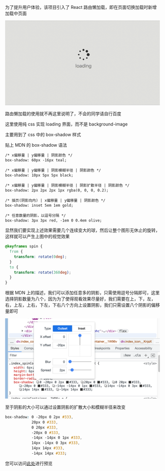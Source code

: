为了提升用户体验，该项目引入了 React 路由懒加载，即在页面切换加载时新增加载中页面

![spin](./static/spin.gif)

路由懒加载的使用就不再这里说明了，不会的同学请自行百度

这里使用纯 css 实现 loading 界面，而不是 background-image

主要用到了 css 中的 box-shadow 样式

贴上 MDN 的 box-shadow 语法

```
/* x偏移量 | y偏移量 | 阴影颜色 */
box-shadow: 60px -16px teal;

/* x偏移量 | y偏移量 | 阴影模糊半径 | 阴影颜色 */
box-shadow: 10px 5px 5px black;

/* x偏移量 | y偏移量 | 阴影模糊半径 | 阴影扩散半径 | 阴影颜色 */
box-shadow: 2px 2px 2px 1px rgba(0, 0, 0, 0.2);

/* 插页(阴影向内) | x偏移量 | y偏移量 | 阴影颜色 */
box-shadow: inset 5em 1em gold;

/* 任意数量的阴影，以逗号分隔 */
box-shadow: 3px 3px red, -1em 0 0.4em olive;
```

显然我们要实现上述效果需要几个连续变大的球，然后让整个图形无休止的旋转，这样就可以产生上图中的视觉效果

```css
@keyframes spin {
  from {
    transform: rotate(0deg);
  }
  to {
    transform: rotate(360deg);
  }
}
```

根据 MDN 上的描述，我们可以添加任意多的阴影，只需使用逗号分隔即可，这里选择阴影数量为八个，因为为了使得观看效果尽量好，我们需要在上，下，左，右，上左，上右，下左，下右八个方向上设置阴影，我们只需设置八个阴影的偏移量即可

![image-20210813180733751](./static/image-20210813180733751.png)

至于阴影的大小可以通过设置阴影的扩散大小和模糊半径来改变

```css
box-shadow: 0 -20px 0 2px #333,
            20px 0 #333,
            0 20px #333,
            -20px 0 #333,
            -14px -14px 0 1px #333,
            14px -14px 0 3px #333,
            14px 14px #333,
            -14px 14px #333;
```

您可以访问[此处](https://zly201.github.io/canvas/#/spin)进行预览